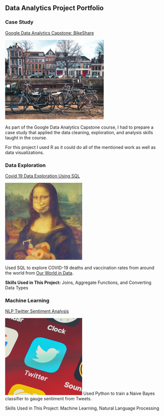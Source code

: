 ## Data Analytics Project Portfolio

### Case Study
[Google Data Analytics Capstone: BikeShare](https://github.com/LEPilk/PortfolioProjects/blob/main/google-data-analytics-capstone-bikeshare.ipynb)

<img src="bike case study thumbnal.jpg"/>

As part of the Google Data Analytics Capstone course, I had to prepare a case study that applied the data cleaning, exploration, and analysis skills taught in the course. 

For this project I used R as it could do all of the mentioned work as well as data visualizations. 

### Data Exploration
[Covid 19 Data Exploration Using SQL](https://github.com/LEPilk/PortfolioProjects/blob/main/Covid%2019%20Data%20Exploration%20Using%20SQL)

<img src="SQL data exploration COVID19.png"/>

Used SQL to explore COVID-19 deaths and vaccination rates from around the world from [Our World in Data](https://https://ourworldindata.org/covid-deaths). 

**Skills Used in This Project:** Joins, Aggregate Functions, and Converting Data Types

### Machine Learning
[NLP Twitter Sentiment Analysis](https://github.com/LEPilk/PortfolioProjects/blob/main/NLP%20Twitter%20Sentiment%20Analysis)

<img src="Twitter Sentiment Analysis.png"/>
Used Python to train a Naive Bayes classifier to gauge sentiment from Tweets.

Skills Used in This Project: Machine Learning, Natural Language Processing


